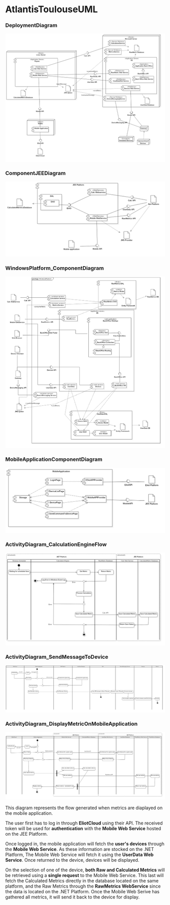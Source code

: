 # AtlantisToulouseUML

### DeploymentDiagram

![DeploymentDiagram](./DeploymentDiagram.png)

### ComponentJEEDiagram

![ComponentJEE](./ComponentJEE.png)

### WindowsPlatform_ComponentDiagram

![WindowsPlatform_ComponentDiagram](WindowsPlatform_ComponentDiagram.png)

### MobileApplicationComponentDiagram

![MobileApplicationComponentDiagram](./MobileApplicationComponentDiagram.PNG)

### ActivityDiagram_CalculationEngineFlow

![ActivityDiagram_CalculationEngineFlow](./ActivityDiagram_CalculationEngineFlow.PNG)

### ActivityDiagram_SendMessageToDevice

![ActivityDiagram_SendMessageToDevice](ActivityDiagram_SendMessageToDevice.png)

### ActivityDiagram_DisplayMetricOnMobileApplication

![ActivityDiagram_DisplayMetricOnAndroidApplication](./ActivityDiagram_DisplayMetricOnAndroidApplication.png)

This diagram represents the flow generated when metrics are diaplayed on the mobile application.

The user first has to log in through **EliotCloud** using their API. The received token will be used for **authentication** with the **Mobile Web Service** hosted on the JEE Platform.

Once logged in, the mobile application will fetch the **user's devices** through the **Mobile Web Service**. As these information are stocked on the .NET Platform, The Mobile Web Service will fetch it using the **UserData Web Service**. Once returned to the device, devices will be displayed.

On the selection of one of the device, **both Raw and Calculated Metrics** will be retrieved using a **single request** to the Mobile Web Service. This last will fetch the Calculated Metrics directly in the database located on the same platform, and the Raw Metrics through the **RawMetrics WebService** since the data is located on the .NET Platform. Once the Mobile Web Serive has gathered all metrics, it will send it back to the device for display.
